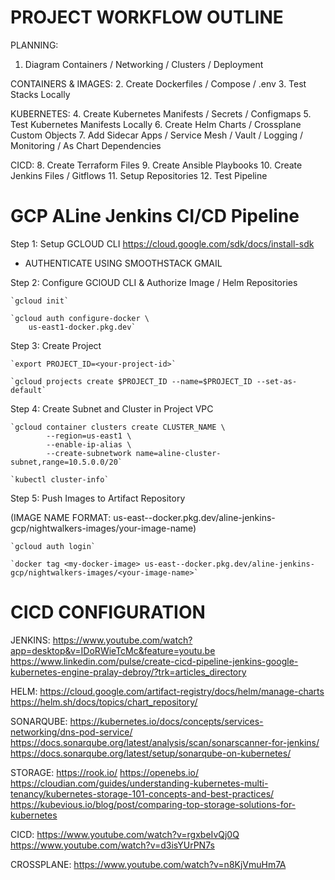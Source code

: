 # PROJECT WORKFLOW OUTLINE

PLANNING:
1. Diagram Containers / Networking / Clusters / Deployment

CONTAINERS & IMAGES:
2. Create Dockerfiles / Compose / .env
3. Test Stacks Locally

KUBERNETES:
4. Create Kubernetes Manifests / Secrets / Configmaps
5. Test Kubernetes Manifests Locally
6. Create Helm Charts / Crossplane Custom Objects
7. Add Sidecar Apps / Service Mesh / Vault / Logging / Monitoring / As Chart Dependencies

CICD:
8. Create Terraform Files
9. Create Ansible Playbooks
10. Create Jenkins Files / Gitflows
11. Setup Repositories
12. Test Pipeline


# GCP ALine Jenkins CI/CD Pipeline 

Step 1: Setup GCLOUD CLI
https://cloud.google.com/sdk/docs/install-sdk

* AUTHENTICATE USING SMOOTHSTACK GMAIL


Step 2: Configure GClOUD CLI & Authorize Image / Helm Repositories

    `gcloud init`

    `gcloud auth configure-docker \
        us-east1-docker.pkg.dev`


Step 3: Create Project

    `export PROJECT_ID=<your-project-id>`

    `gcloud projects create $PROJECT_ID --name=$PROJECT_ID --set-as-default`


Step 4: Create Subnet and Cluster in Project VPC

    `gcloud container clusters create CLUSTER_NAME \
            --region=us-east1 \
            --enable-ip-alias \
            --create-subnetwork name=aline-cluster-subnet,range=10.5.0.0/20`

    `kubectl cluster-info`


Step 5: Push Images to Artifact Repository

(IMAGE NAME FORMAT: us-east--docker.pkg.dev/aline-jenkins-gcp/nightwalkers-images/your-image-name)

    `gcloud auth login`

    `docker tag <my-docker-image> us-east--docker.pkg.dev/aline-jenkins-gcp/nightwalkers-images/<your-image-name>`


# CICD CONFIGURATION

JENKINS:
https://www.youtube.com/watch?app=desktop&v=IDoRWieTcMc&feature=youtu.be
https://www.linkedin.com/pulse/create-cicd-pipeline-jenkins-google-kubernetes-engine-pralay-debroy/?trk=articles_directory

HELM:
https://cloud.google.com/artifact-registry/docs/helm/manage-charts
https://helm.sh/docs/topics/chart_repository/

SONARQUBE:
https://kubernetes.io/docs/concepts/services-networking/dns-pod-service/
https://docs.sonarqube.org/latest/analysis/scan/sonarscanner-for-jenkins/
https://docs.sonarqube.org/latest/setup/sonarqube-on-kubernetes/

STORAGE:
https://rook.io/
https://openebs.io/
https://cloudian.com/guides/understanding-kubernetes-multi-tenancy/kubernetes-storage-101-concepts-and-best-practices/
https://kubevious.io/blog/post/comparing-top-storage-solutions-for-kubernetes

CICD:
https://www.youtube.com/watch?v=rgxbeIvQj0Q
https://www.youtube.com/watch?v=d3isYUrPN7s

CROSSPLANE:
https://www.youtube.com/watch?v=n8KjVmuHm7A

